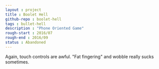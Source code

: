 ```yaml
---
layout : project
title : Boolet Hell
github-repo : boolet-hell
tags : bullet-hell
description : "Phone Oriented Game"
rough-start : 2016/07
rough-end : 2016/09
status : Abandoned
---
```


Again, touch controls are awful. "Fat fingering" and wobble really sucks sometimes.
